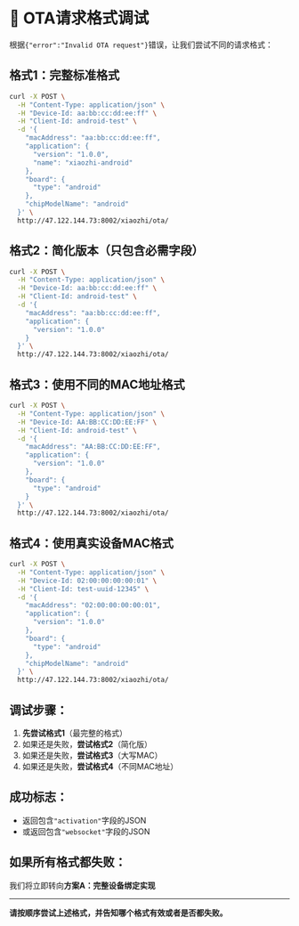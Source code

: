 # 🔧 OTA请求格式调试

根据`{"error":"Invalid OTA request"}`错误，让我们尝试不同的请求格式：

## 格式1：完整标准格式
```bash
curl -X POST \
  -H "Content-Type: application/json" \
  -H "Device-Id: aa:bb:cc:dd:ee:ff" \
  -H "Client-Id: android-test" \
  -d '{
    "macAddress": "aa:bb:cc:dd:ee:ff",
    "application": {
      "version": "1.0.0",
      "name": "xiaozhi-android"
    },
    "board": {
      "type": "android"
    },
    "chipModelName": "android"
  }' \
  http://47.122.144.73:8002/xiaozhi/ota/
```

## 格式2：简化版本（只包含必需字段）
```bash
curl -X POST \
  -H "Content-Type: application/json" \
  -H "Device-Id: aa:bb:cc:dd:ee:ff" \
  -H "Client-Id: android-test" \
  -d '{
    "macAddress": "aa:bb:cc:dd:ee:ff",
    "application": {
      "version": "1.0.0"
    }
  }' \
  http://47.122.144.73:8002/xiaozhi/ota/
```

## 格式3：使用不同的MAC地址格式
```bash
curl -X POST \
  -H "Content-Type: application/json" \
  -H "Device-Id: AA:BB:CC:DD:EE:FF" \
  -H "Client-Id: android-test" \
  -d '{
    "macAddress": "AA:BB:CC:DD:EE:FF",
    "application": {
      "version": "1.0.0"
    },
    "board": {
      "type": "android"
    }
  }' \
  http://47.122.144.73:8002/xiaozhi/ota/
```

## 格式4：使用真实设备MAC格式
```bash
curl -X POST \
  -H "Content-Type: application/json" \
  -H "Device-Id: 02:00:00:00:00:01" \
  -H "Client-Id: test-uuid-12345" \
  -d '{
    "macAddress": "02:00:00:00:00:01",
    "application": {
      "version": "1.0.0"
    },
    "board": {
      "type": "android"
    },
    "chipModelName": "android"
  }' \
  http://47.122.144.73:8002/xiaozhi/ota/
```

## 调试步骤：
1. **先尝试格式1**（最完整的格式）
2. 如果还是失败，**尝试格式2**（简化版）
3. 如果还是失败，**尝试格式3**（大写MAC）
4. 如果还是失败，**尝试格式4**（不同MAC地址）

## 成功标志：
- 返回包含`"activation"`字段的JSON
- 或返回包含`"websocket"`字段的JSON

## 如果所有格式都失败：
我们将立即转向**方案A：完整设备绑定实现**

---
**请按顺序尝试上述格式，并告知哪个格式有效或者是否都失败。** 